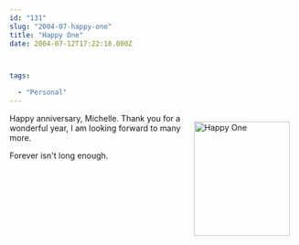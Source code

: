 ```yaml
---
id: "131"
slug: "2004-07-happy-one"
title: "Happy One"
date: 2004-07-12T17:22:18.000Z



tags:

  - "Personal"
---
```

<div class="sqs-html-content">
  <p><img height="200" style="float:right; margin:1em;" alt="Happy One" width="167" src="http://static.squarespace.com/static/500c727de4b0d820d6a42ad8/515f5893e4b0f7bed43ad1d5/515f59bde4b0f7bed43ae76a/1365203389312/happy-one.jpg?format=original" border="0"/>Happy anniversary, Michelle.  Thank you for a wonderful year, I am looking forward to many more.  </p>
<p>Forever isn't long enough.</p>
</div>
